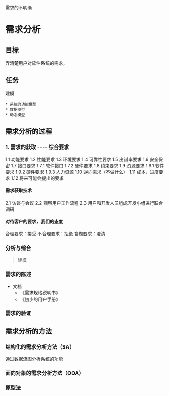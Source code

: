 需求的不明确

# 需求分析

## 目标
弄清楚用户对软件系统的需求，

## 任务
建模

    * 系统的功能模型
    * 数据模型
    * 动态模型
    
## 需求分析的过程

### 1. 需求的获取 ---- 综合要求
1.1 功能要求
1.2 性能要求
1.3 环境要求 
1.4 可靠性要求
1.5 出错率要求
1.6 安全保密
1.7 接口要求
    1.7.1 软件接口
    1.7.2 硬件要求
1.8 约束要求
1.9 资源要求
    1.9.1 软件要求
    1.9.2 硬件要求
    1.9.3 人力资源
1.10 逆向需求（不做什么）
1.11 成本，进度要求
1.12 将来可能会提出的要求

#### 需求获取技术
2.1 访谈与会议
2.2 观察用户工作流程
2.3 用户和开发人员组成开发小组进行联合调研

#### 对待客户的要求，我们的态度

合理要求：接受
不合理要求：拒绝
含糊要求：澄清

### 分析与综合

> 建模

### 需求的陈述

* 文档 
    * 《需求规格说明书》
    * 《初步的用户手册》

### 需求的验证

## 需求分析的方法

### 结构化的需求分析方法（SA）

通过数据流图分析系统的功能

### 面向对象的需求分析方法（OOA）

### 原型法